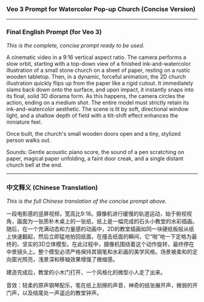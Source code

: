 ### Veo 3 Prompt for Watercolor Pop-up Church (Concise Version)

---

### Final English Prompt (for Veo 3)
*This is the complete, concise prompt ready to be used.*

A cinematic video in a 9:16 vertical aspect ratio. The camera performs a slow orbit, starting with a top-down view of a finished ink-and-watercolor illustration of a small stone church on a sheet of paper, resting on a rustic wooden tabletop. Then, in a dynamic, forceful animation, the 2D church illustration quickly flips up from the paper like a rigid cutout. It immediately slams back down onto the surface, and upon impact, it instantly snaps into its final, solid 3D diorama form. As this happens, the camera circles the action, ending on a medium shot. The entire model must strictly retain its ink-and-watercolor aesthetic. The scene is lit by soft, directional window light, and a shallow depth of field with a tilt-shift effect enhances the miniature feel.

Once built, the church's small wooden doors open and a tiny, stylized person walks out.

Sounds: Gentle acoustic piano score, the sound of a pen scratching on paper, magical paper unfolding, a faint door creak, and a single distant church bell at the end.

---

### 中文释义 (Chinese Translation)
*This is the full Chinese translation of the concise prompt above.*

一段电影感的竖屏视频，宽高比9:16。摄像机进行缓慢的轨道运动，始于俯视视角，画面为一张质朴木桌上的一张纸，纸上是一幅完成的石头小教堂的水彩插画。随后，在一个充满动态和力量感的动画中，2D的教堂插画如同一块硬纸板般从纸上快速翻起，然后立即猛地拍回纸面，在撞击纸面的瞬间，它“啪”地一下定格为最终的、坚实的3D立体模型。在此过程中，摄像机围绕着这个动作旋转，最终停在中景镜头上。整个模型必须严格保持其钢笔和水彩画的美学风格。场景被柔和的定向窗光照亮，浅景深和移轴效果增强了微缩感。

建造完成后，教堂的小木门打开，一个风格化的微型小人走了出来。

音效：轻柔的原声钢琴配乐，笔在纸上刮擦的声音，神奇的纸张展开声，微弱的开门声，以及结尾处一声遥远的教堂钟声。
